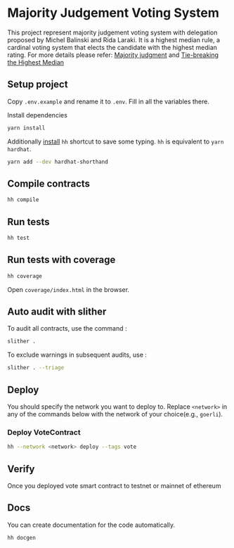 # Majority Judgement Voting System
This project represent majority judgement voting system with delegation proposed by Michel Balinski and Rida Laraki. It is a highest median rule, a cardinal voting system that elects the candidate with the highest median rating. 
For more details please refer: [Majority judgment](https://en.wikipedia.org/wiki/Majority_judgment) and [Tie-breaking the Highest Median](https://www.parisschoolofeconomics.eu/docs/fabre-adrien/tie-breaking-highest-median--revision-2(1).pdf)



## Setup project

Copy `.env.example` and rename it to `.env`. Fill in all the variables there.

Install dependencies

```sh
yarn install
```

Additionally [install](https://hardhat.org/guides/shorthand.html) `hh` shortcut to save some typing.
`hh` is equivalent to `yarn hardhat`.

```sh
yarn add --dev hardhat-shorthand
```

## Compile contracts

```sh
hh compile
```

## Run tests

```sh
hh test
```

## Run tests with coverage

```sh
hh coverage
```

Open `coverage/index.html` in the browser.

## Auto audit with slither

To audit all contracts, use the command :

```sh
slither .
```

To exclude warnings in subsequent audits, use :

```sh
slither . --triage
```

## Deploy

You should specify the network you want to deploy to. Replace `<network>` in any of the commands below with
the network of your choice(e.g., `goerli`).

### Deploy VoteContract

```sh
hh --network <network> deploy --tags vote
```

## Verify

Once you deployed vote smart contract to testnet or mainnet of ethereum


## Docs

You can create documentation for the code automatically.


```sh
hh docgen
```
